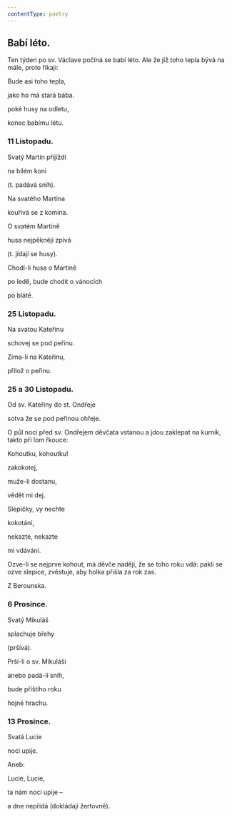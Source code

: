 ```yaml
---
contentType: poetry
---
```


## Babí léto.

Ten týden po sv. Václave počíná se babí léto. Ale že již toho tepla bývá na mále, proto říkají:

Bude asi toho tepla,

jako ho má stará bába.

  

poké husy na odletu,

konec babímu létu.

### 11 Listopadu.

Svatý Martin přijíždí

na bílém koni

(t. padává sníh).

  

Na svatého Martina

kouřívá se z komína.

  

O svatém Martině

husa nejpěkněji zpívá

(t. jídají se husy).

  

Chodí-li husa o Martině

po ledě, bude chodit o vánocích

po blátě.

### 25 Listopadu.

Na svatou Kateřinu

schovej se pod peřinu.

  

Zima-li na Kateřinu,

přilož o peřinu.

### 25 a 30 Listopadu.

Od sv. Kateřiny do st. Ondřeje

sotva že se pod peřinou ohřeje.

  

O půl noci před sv. Ondřejem děvčata vstanou a jdou zaklepat na kurník, takto při lom řkouce:

Kohoutku, kohoutku!

zakokotej,

muže-li dostanu,

vědět mi dej.

Slepičky, vy nechte

kokotání,

nekazte, nekazte

mi vdávání.

Ozve-li se nejprve kohout, má děvče naději, že se toho roku vdá: pakli se ozve slepice, zvěstuje, aby holka přišla za rok zas.

Z Berounska.

### 6 Prosince.

Svatý Mikuláš

splachuje břehy

(pršívá).

  

Prší-li o sv. Mikuláši

anebo padá-li sníh,

bude příštího roku

hojné hrachu.

### 13 Prosince.

Svatá Lucie

noci upije.

Aneb:

Lucie, Lucie,

ta nám noci upije –

a dne nepřidá (dokládají žertovně).
